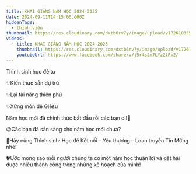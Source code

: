 ```yaml
---
title: KHAI GIẢNG NĂM HỌC 2024-2025
date: 2024-09-11T14:15:00.000Z
hiddenTags:
  - thỉnh viện
thumbnail: https://res.cloudinary.com/dxtb6rv7y/image/upload/v1726103558/258766072_122022223605036_1831071506490103411_n_kjgpok.jpg
videos:
  - title: KHAI GIẢNG NĂM HỌC 2024-2025
    thumbnail: https://res.cloudinary.com/dxtb6rv7y/image/upload/v1726103558/258766072_122022223605036_1831071506490103411_n_kjgpok.jpg
    youtubeUrl: https://www.facebook.com/share/v/j5r4sJm7LYzZtPx2/
---
```

Thỉnh sinh học để tu

✨Kiến thức sẵn dự trù

✨Lại tài năng thiên phú

✨Xứng môn đệ Giêsu

Năm học mới đã chính thức bắt đầu rồi các bạn ơi!🥳

😉Các bạn đã sẵn sàng cho năm học mới chưa?

🥰Hãy cùng Thỉnh sinh: Học để Kết nối – Yêu thương – Loan truyền Tin Mừng nhé!

🍀Ước mong sao mỗi người chúng ta có một năm học thuận lợi và gặt hái được nhiều thành công trong những kế hoạch của mình!
